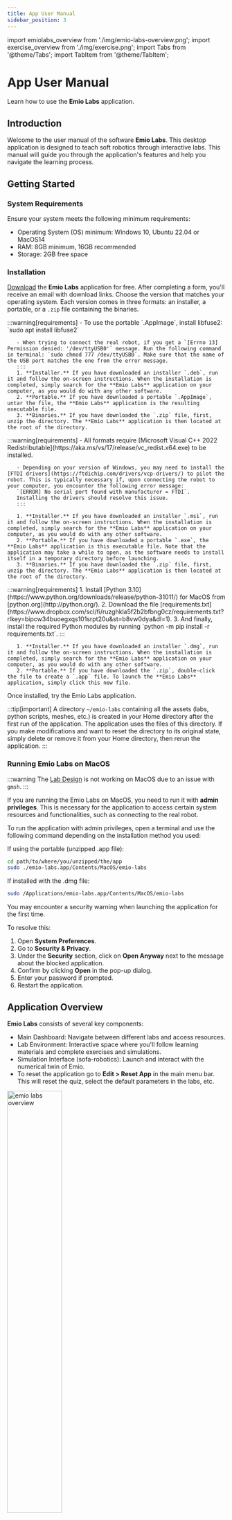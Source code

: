 ```yaml
---
title: App User Manual
sidebar_position: 3
---
```


import emiolabs_overview from './img/emio-labs-overview.png';
import exercise_overview from './img/exercise.png';
import Tabs from '@theme/Tabs';
import TabItem from '@theme/TabItem';

# App User Manual

Learn how to use the **Emio Labs** application.

## Introduction

Welcome to the user manual of the software **Emio Labs**. This desktop application is designed to teach soft robotics through interactive labs. This manual will guide you through the application's features and help you navigate the learning process.

## Getting Started

### System Requirements

Ensure your system meets the following minimum requirements:

- Operating System (OS) minimum: Windows 10, Ubuntu 22.04 or MacOS14
- RAM: 8GB minimum, 16GB recommended
- Storage: 2GB free space

### Installation

[Download](https://mailchi.mp/compliance-robotics.com/download-emio-labs) the **Emio Labs** application for free. After completing a form, you'll receive an email with download links. Choose the version that matches your operating system. Each version comes in three formats: an installer, a portable, or a `.zip` file containing the binaries.

<Tabs className="unique-tabs" groupId="operating-systems">
  <TabItem value="linux" label="Linux" default>
       :::warning[requirements]
       - To use the portable `.AppImage`, install libfuse2: `sudo apt install libfuse2`

       - When trying to connect the real robot, if you get a `[Errno 13] Permission denied: '/dev/ttyUSB0'` message. Run the following command in terminal: `sudo chmod 777 /dev/ttyUSB0`. Make sure that the name of the USB port matches the one from the error message.
       ::: 
       1. **Installer.** If you have downloaded an installer `.deb`, run it and follow the on-screen instructions. When the installation is completed, simply search for the **Emio Labs** application on your computer, as you would do with any other software.
       2. **Portable.** If you have downloaded a portable `.AppImage`, untar the file, the **Emio Labs** application is the resulting executable file.   
       3. **Binaries.** If you have downloaded the `.zip` file, first, unzip the directory. The **Emio Labs** application is then located at the root of the directory. 
  </TabItem>
  <TabItem value="windows" label="Windows">
       :::warning[requirements]
       - All formats require [Microsoft Visual C++ 2022 Redistributable](https://aka.ms/vs/17/release/vc_redist.x64.exe) to be installed.

       - Depending on your version of Windows, you may need to install the [FTDI drivers](https://ftdichip.com/drivers/vcp-drivers/) to pilot the robot. This is typically necessary if, upon connecting the robot to your computer, you encounter the following error message:  
       `[ERROR] No serial port found with manufacturer = FTDI`.  
       Installing the drivers should resolve this issue.
       :::   

       1. **Installer.** If you have downloaded an installer `.msi`, run it and follow the on-screen instructions. When the installation is completed, simply search for the **Emio Labs** application on your computer, as you would do with any other software.
       2. **Portable.** If you have downloaded a portable `.exe`, the **Emio Labs** application is this executable file. Note that the application may take a while to open, as the software needs to install itself in a temporary directory before launching.   
       3. **Binaries.** If you have downloaded the `.zip` file, first, unzip the directory. The **Emio Labs** application is then located at the root of the directory. 

  </TabItem>
  <TabItem value="macos" label="MacOS">
       :::warning[requirements]
       1. Install [Python 3.10](https://www.python.org/downloads/release/python-31011/) for MacOS from [python.org](http://python.org/). 
       2. Download the file [requirements.txt](https://www.dropbox.com/scl/fi/ruzghkla5f2b2bfbng0cz/requirements.txt?rlkey=bipcw34buoegxqs101srpt20u&st=b8vw0dya&dl=1).
       3. And finally, install the required Python modules by running `python -m pip install -r requirements.txt`.
       :::

       1. **Installer.** If you have downloaded an installer `.dmg`, run it and follow the on-screen instructions. When the installation is completed, simply search for the **Emio Labs** application on your computer, as you would do with any other software.
       2. **Portable.** If you have downloaded the `.zip`, double-click the file to create a `.app` file. To launch the **Emio Labs** application, simply click this new file. 
  </TabItem>
</Tabs>

Once installed, try the Emio Labs application. 


:::tip[important]
A directory <code>~/emio-labs</code> containing all the assets (labs, python scripts, meshes, etc.) is created in your Home directory after the first run of the application. The application uses the files of this directory. If you make modifications and want to reset the directory to its original state, simply delete or remove it from your Home directory, then rerun the application.
:::

### Running Emio Labs on MacOS
:::warning
The [Lab Design](https://docs-support.compliance-robotics.com/docs/v25.06/Users/EmioLabs/find-labs/#lab---design) is not working on MacOS due to an issue with `gmsh`.
:::

If you are running the Emio Labs on MacOS, you need to run it with **admin privileges**. This is necessary for the application to access certain system resources and functionalities, such as connecting to the real robot.

To run the application with admin privileges, open a terminal and use the following command depending on the installation method you used:

If using the portable (unzipped .app file): 
```bash
cd path/to/where/you/unzipped/the/app
sudo ./emio-labs.app/Contents/MacOS/emio-labs
```

If installed with the .dmg file:
```bash
sudo /Applications/emio-labs.app/Contents/MacOS/emio-labs
```

You may encounter a security warning when launching the application for the first time. 

To resolve this:
1. Open **System Preferences**.
2. Go to **Security & Privacy**.
3. Under the **Security** section, click on **Open Anyway** next to the message about the blocked application.
4. Confirm by clicking **Open** in the pop-up dialog.
5. Enter your password if prompted.
6. Restart the application.

## Application Overview

**Emio Labs** consists of several key components:

- Main Dashboard: Navigate between different labs and access resources.
- Lab Environment: Interactive space where you'll follow learning materials and complete exercises and simulations.
- Simulation Interface (sofa-robotics): Launch and interact with the numerical twin of Emio.
- To reset the application go to **Edit > Reset App** in the main menu bar. This will reset the quiz, select the default parameters in the labs, etc.

<img className="centered" src={emiolabs_overview} width="50%" alt="emio labs overview"/>
<figcaption>The **Emio Labs** application on the Introduction page. The main dashboard is located at the top of each page.</figcaption>



## Navigating the Labs

The original content of **Emio Labs** created by Compliance Robotics offers a series of labs covering various aspects of soft robotics:

- Modeling
- Inverse Kinematics
- Pick & Place
- Design 
- Closed Loop

To access a lab:

1. Click on the desired lab from the main dashboard.
2. Read the lab overview and objectives.
3. Follow the step-by-step instructions within each lab.

If you want to create your own content, you can follow this [documentation](create-your-lab.md). 

## Using the Simulation Software

The simulation software provides a numerical twin of Emio for experimentation:

- Each lab contains exercise sections within you could be asked to launch the simulation corresponding to the exercise.
- To launch the simulation, click the **SOFA** button within the section.
- For information about the simulation software, follow the [SOFA Robotics docs](../SOFARobotics/GUI-user-manual.md).

<img className="centered" src={exercise_overview} width="50%" alt="overview of an exercise section"/>
<figcaption>Example of a lab exercise. Notice the SOFA button at the bottom of the section. Follow the instructions and click on this button to launch the simulation of the exercise.</figcaption>

## Piloting the Real Device

After completing the requirements in simulation, you may have the opportunity to pilot the real soft robot:

- Ensure the physical device is properly connected and powered on.
- Toggle the "Simulation/Robot" button at the top of the simulation software to establish a connection between the simulator and the real device. When in "Robot" mode, pressing the play button will send simulation commands directly to the real device. 
- And finally use the interface controls to pilote Emio (see the [SOFA Robotics docs](../SOFARobotics/GUI-user-manual.md)).

## Sandbox

The **Emio Labs** application offers a sandbox mode which allow you to set up Emio exactly as you want. Using the original set of legs and connectors or your own designed parts. In the main dashboard click on the Sandbox link to open the corresponding page: 

1. Follow the instructions to help you set up your Emio and the numerical twin.
2. Launch the corresponding simulation by clicking on the SOFA button as usual, and enjoy.

## Additional Resources

Access supplementary materials through this website, including:

- [FAQs](faq.md)

For additional help or inquiries, please contact our support team using this [form](/emio-support-form).
